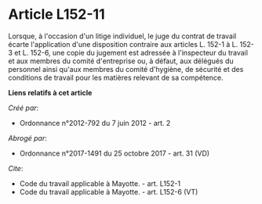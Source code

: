 # Article L152-11

Lorsque, à l'occasion d'un litige individuel, le juge du contrat de travail écarte l'application d'une disposition contraire
aux articles L. 152-1 à L. 152-3 et L. 152-6, une copie du jugement est adressée à l'inspecteur du travail et aux membres du
comité d'entreprise ou, à défaut, aux délégués du personnel ainsi qu'aux membres du comité d'hygiène, de sécurité et des
conditions de travail pour les matières relevant de sa compétence.

**Liens relatifs à cet article**

_Créé par_:

  - Ordonnance n°2012-792 du 7 juin 2012 - art. 2

_Abrogé par_:

  - Ordonnance n°2017-1491 du 25 octobre 2017 - art. 31 (VD)

_Cite_:

  - Code du travail applicable à Mayotte. - art. L152-1
  - Code du travail applicable à Mayotte. - art. L152-6 (VT)
